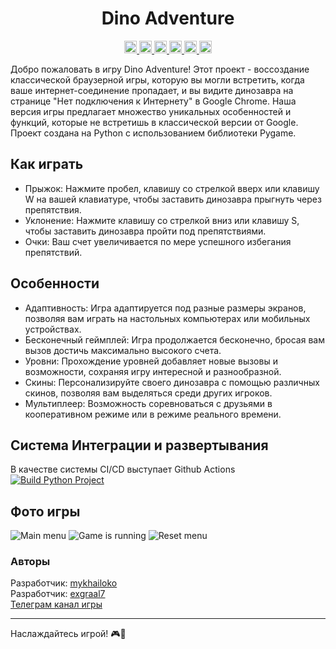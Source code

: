 <h1 align="center">
  Dino Adventure 
</h1>
<div align="center">
  <a href="https://www.gnu.org/licenses/gpl-3.0">
    <img src="https://img.shields.io/badge/License-GPL_3.0-blue.svg" height="20">
  </a>

   <a href="https://www.python.org/">
    <img src="https://img.shields.io/badge/Python-3776AB?style=for-the-badge&logo=python&logoColor=white" height="20">
  </a>

  <a href="https://github.com/mykhailoko/Dino-Adventure">
    <img src="https://img.shields.io/github/last-commit/mykhailoko/Dino-Adventure.svg" height="20">
  </a>

   <a href="https://github.com/mykhailoko/Dino-Adventure/stargazers">
    <img src="https://img.shields.io/github/stars/mykhailoko/Dino-Adventure.svg" height="20">
  </a>

  <a href="https://github.com/mykhailoko/Dino-Adventure/releases">
    <img src="https://img.shields.io/github/v/release/mykhailoko/Dino-Adventure.svg" height="20">
  </a>

  <a href="https://github.com/mykhailoko/Dino-Adventure/graphs/contributors">
    <img src="https://img.shields.io/github/contributors/mykhailoko/Dino-Adventure" height="20">
  </a>
</div>

Добро пожаловать в игру Dino Adventure! Этот проект - воссоздание классической браузерной игры, которую вы могли встретить, когда ваше интернет-соединение пропадает, и вы видите динозавра на странице "Нет подключения к Интернету" в Google Chrome. Наша версия игры предлагает множество уникальных особенностей и функций, которые не встретишь в классической версии от Google. Проект создана на Python с использованием библиотеки Pygame.

## Как играть
* Прыжок: Нажмите пробел, клавишу со стрелкой вверх или клавишу W на вашей клавиатуре, чтобы заставить динозавра прыгнуть через препятствия.  
* Уклонение: Нажмите клавишу со стрелкой вниз или клавишу S, чтобы заставить динозавра пройти под препятствиями.  
* Очки: Ваш счет увеличивается по мере успешного избегания препятствий.  

## Особенности
* Адаптивность: Игра адаптируется под разные размеры экранов, позволяя вам играть на настольных компьютерах или мобильных устройствах.  
* Бесконечный геймплей: Игра продолжается бесконечно, бросая вам вызов достичь максимально высокого счета.  
* Уровни: Прохождение уровней добавляет новые вызовы и возможности, сохраняя игру интересной и разнообразной.  
* Скины: Персонализируйте своего динозавра с помощью различных скинов, позволяя вам выделяться среди других игроков.  
* Мультиплеер: Возможность соревноваться с друзьями в кооперативном режиме или в режиме реального времени.

## Система Интеграции и развертывания 
В качестве системы CI/CD выступает Github Actions [![Build Python Project](https://github.com/mykhailoko/Dino-Adventure/actions/workflows/main.yml/badge.svg)](https://github.com/mykhailoko/Dino-Adventure/actions/workflows/main.yml)
  

## Фото игры
![Main menu](https://github.com/mykhailoko/Dino-Adventure/blob/main/Screenshots/Screenshot_1.png)
![Game is running](https://github.com/mykhailoko/Dino-Adventure/blob/main/Screenshots/Screenshot_2.png)
![Reset menu](https://github.com/mykhailoko/Dino-Adventure/blob/main/Screenshots/Screenshot_3.png)

### Авторы
Разработчик: [mykhailoko](https://github.com/mykhailoko)   
Разработчик: [exgraal7](https://github.com/exgraal7)  
[Телеграм канал игры](https://t.me/dinoadventure)

---
Наслаждайтесь игрой! 🎮🦕
